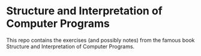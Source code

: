 # Structure and Interpretation of Computer Programs
This repo contains the exercises (and possibly notes) from the famous book Structure and Interpretation of Computer Programs.
